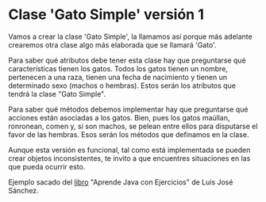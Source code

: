 # Clase 'Gato Simple' versión 1

Vamos a crear la clase 'Gato Simple', la llamamos así porque más adelante crearemos otra clase algo más elaborada que se llamará 'Gato'.

Para saber qué atributos debe tener esta clase hay que preguntarse qué características tienen los gatos. Todos los gatos tienen un nombre, pertenecen a una raza, tienen una fecha de nacimiento y tienen un determinado sexo (machos o hembras). Estos serán los atributos que tendrá la clase "Gato Simple".

Para saber qué métodos debemos implementar hay que preguntarse qué acciones están asociadas a los gatos. Bien, pues los gatos maúllan, ronronean, comen y, si son machos, se pelean entre ellos para disputarse el favor de las hembras. Esos serán los métodos que definamos en la clase.

Aunque esta versión es funcional, tal como está implementada se pueden crear objetos inconsistentes, te invito a que encuentres situaciones en las que pueda ocurrir esto.

Ejemplo sacado del [libro](https://github.com/LuisJoseSanchez/aprende-java-con-ejercicios) "Aprende Java con Ejercicios" de Luis José Sánchez.